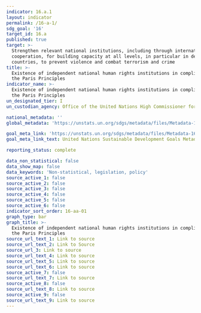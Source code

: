 ```yaml
---
indicator: 16.a.1
layout: indicator
permalink: /16-a-1/
sdg_goal: '16'
target_id: 16.a
published: true
target: >-
  Strengthen relevant national institutions, including through international
  cooperation, for building capacity at all levels, in particular in developing
  countries, to prevent violence and combat terrorism and crime
title: >-
  Existence of independent national human rights institutions in compliance with
  the Paris Principles
indicator_name: >-
  Existence of independent national human rights institutions in compliance with
  the Paris Principles
un_designated_tier: I
un_custodian_agency: Office of the United Nations High Commissioner for Human Rights (OHCHR)

national_metadata: ''
global_metadata: 'https://unstats.un.org/sdgs/metadata/files/Metadata-16-0A-01.pdf'

goal_meta_link: 'https://unstats.un.org/sdgs/metadata/files/Metadata-16-0A-01.pdf'
goal_meta_link_text: United Nations Sustainable Development Goals Metadata (PDF 224 KB)

reporting_status: complete

data_non_statistical: false
data_show_map: false
data_keywords: 'Non-statistical, legislation, policy'
source_active_1: false
source_active_2: false
source_active_3: false
source_active_4: false
source_active_5: false
source_active_6: false
indicator_sort_order: 16-aa-01
graph_type: bar
graph_title: >-
  Existence of independent national human rights institutions in compliance with
  the Paris Principles
source_url_text_1: Link to source
source_url_text_2: Link to Source
source_url_3: Link to source
source_url_text_4: Link to source
source_url_text_5: Link to source
source_url_text_6: Link to source
source_active_7: false
source_url_text_7: Link to source
source_active_8: false
source_url_text_8: Link to source
source_active_9: false
source_url_text_9: Link to source
---
```

